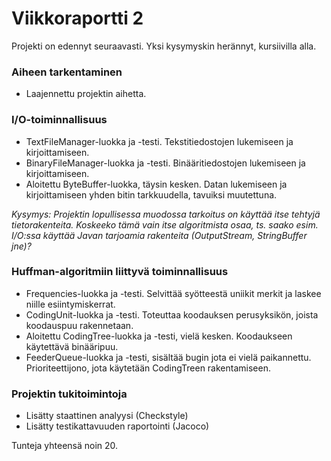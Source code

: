# Viikkoraportti 2

Projekti on edennyt seuraavasti. Yksi kysymyskin herännyt, kursiivilla alla.

### Aiheen tarkentaminen
* Laajennettu projektin aihetta.

### I/O-toiminnallisuus
* TextFileManager-luokka ja -testi. Tekstitiedostojen lukemiseen ja kirjoittamiseen.
* BinaryFileManager-luokka ja -testi. Binääritiedostojen lukemiseen ja kirjoittamiseen.
* Aloitettu ByteBuffer-luokka, täysin kesken. Datan lukemiseen ja kirjoittamiseen yhden bitin tarkkuudella, tavuiksi muutettuna.

_Kysymys: Projektin lopullisessa muodossa tarkoitus on käyttää itse tehtyjä tietorakenteita. Koskeeko tämä vain itse algoritmista osaa, ts. saako esim. I/O:ssa käyttää Javan tarjoamia rakenteita (OutputStream, StringBuffer jne)?_

### Huffman-algoritmiin liittyvä toiminnallisuus
* Frequencies-luokka ja -testi. Selvittää syötteestä uniikit merkit ja laskee niille esiintymiskerrat.
* CodingUnit-luokka ja -testi. Toteuttaa koodauksen perusyksikön, joista koodauspuu rakennetaan.
* Aloitettu CodingTree-luokka ja -testi, vielä kesken. Koodaukseen käytettävä binääripuu.
* FeederQueue-luokka ja -testi, sisältää bugin jota ei vielä paikannettu. Prioriteettijono, jota käytetään CodingTreen rakentamiseen.

### Projektin tukitoimintoja
* Lisätty staattinen analyysi (Checkstyle)
* Lisätty testikattavuuden raportointi (Jacoco)

Tunteja yhteensä noin 20.
